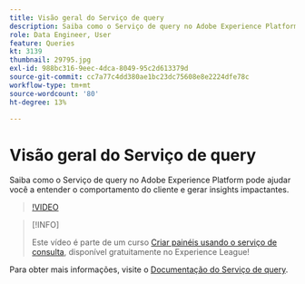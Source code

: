 ```yaml
---
title: Visão geral do Serviço de query
description: Saiba como o Serviço de query no Adobe Experience Platform pode ajudar você a entender o comportamento do cliente e gerar insights impactantes.
role: Data Engineer, User
feature: Queries
kt: 3139
thumbnail: 29795.jpg
exl-id: 988bc316-9eec-4dca-8049-95c2d613379d
source-git-commit: cc7a77c4dd380ae1bc23dc75608e8e2224dfe78c
workflow-type: tm+mt
source-wordcount: '80'
ht-degree: 13%

---
```


# Visão geral do Serviço de query

Saiba como o Serviço de query no Adobe Experience Platform pode ajudar você a entender o comportamento do cliente e gerar insights impactantes.

>[!VIDEO](https://video.tv.adobe.com/v/29795?quality=12&learn=on)

>[!INFO]
>
> Este vídeo é parte de um curso [Criar painéis usando o serviço de consulta](https://experienceleague.adobe.com/?recommended=ExperiencePlatform-D-1-2021.1.qsvc.dash), disponível gratuitamente no Experience League!

Para obter mais informações, visite o [Documentação do Serviço de query](https://experienceleague.adobe.com/docs/experience-platform/query/home.html?lang=pt-BR).
